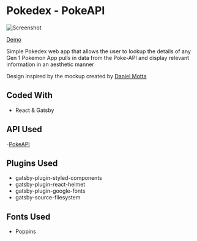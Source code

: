 # Pokedex - PokeAPI

![Screenshot](https://pokemon.iamjmitch.com/screenshot2.jpg)

[Demo](https://pokemon.iamjmitch.com)

Simple Pokedex web app that allows the user to lookup the details of any Gen 1 Pokemon
App pulls in data from the Poke-API and display relevant information in an aesthetic manner

Design inspired by the mockup created by [Daniel Motta](https://dribbble.com/DanielMots)

## Coded With

- React & Gatsby

## API Used

-[PokeAPI](https://pokeapi.co/)

## Plugins Used

- gatsby-plugin-styled-components
- gatsby-plugin-react-helmet
- gatsby-plugin-google-fonts
- gatsby-source-filesystem

## Fonts Used

- Poppins
